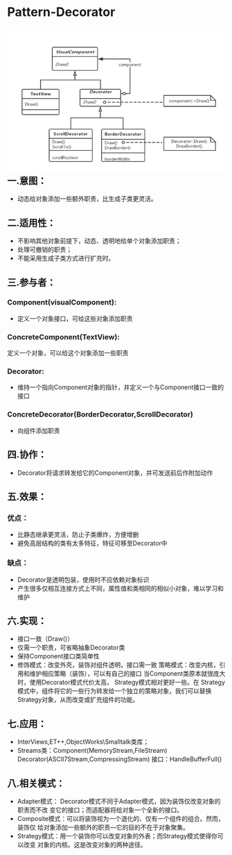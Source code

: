 Pattern-Decorator
=================================== 
![Image](https://github.com/cheng668/image/blob/master/%E8%A3%85%E9%A5%B0%E6%A8%A1%E5%BC%8F.png)
一.意图：
-----------------------------------
* 动态给对象添加一些额外职责，比生成子类更灵活。

二.适用性：
-----------------------------------
* 不影响其他对象前提下，动态、透明地给单个对象添加职责；
* 处理可撤销的职责；
* 不能采用生成子类方式进行扩充时。

三.参与者：
-----------------------------------
### Component(visualComponent):
* 定义一个对象接口，可给这些对象添加职责
### ConcreteComponent(TextView):
定义一个对象，可以给这个对象添加一些职责
### Decorator:
* 维持一个指向Component对象的指针，并定义一个与Component接口一致的接口
### ConcreteDecorator(BorderDecorator,ScrollDecorator)
* 向组件添加职责

四.协作：
-----------------------------------
* Decorator将请求转发给它的Component对象，并可发送前后作附加动作

五.效果：
-----------------------------------
### 优点：
* 比静态继承更灵活，防止子类爆炸，方便增删
* 避免高层结构的类有太多特征，特征可移至Decorator中
### 缺点：
* Decorator是透明包装，使用时不应依赖对象标识
* 产生很多仅相互连接方式上不同，属性值和类相同的相似小对象，难以学习和维护

六.实现：
-----------------------------------
* 接口一致（Draw()）
* 仅需一个职责，可省略抽象Decorator类
* 保持Component接口类简单性
* 修饰模式：改变外壳，装饰对组件透明，接口需一致
  策略模式：改变内核，引用和维护相应策略（装饰），可以有自己的接口
当Component类原本就很庞大时，使用Decorator模式代价太高， Strategy模式相对更好一些。在 Strategy模式中，组件将它的一些行为转发给一个独立的策略对象，我们可以替换Strategy对象，从而改变或扩充组件的功能。

七.应用：
-----------------------------------
* InterViews,ET++,ObjectWorks\Smalltalk类库；
* Streams类：Component(MemoryStream,FileStream)
             Decorator(ASCII7Stream,CompressingStream)
             接口：HandleBufferFull()

八.相关模式：
-----------------------------------
* Adapter模式： Decorator模式不同于Adapter模式，因为装饰仅改变对象的职责而不改
变它的接口；而适配器将给对象一个全新的接口。
* Composite模式：可以将装饰视为一个退化的、仅有一个组件的组合。然而，装饰仅
给对象添加一些额外的职责—它的目的不在于对象聚集。
* Strategy模式：用一个装饰你可以改变对象的外表；而Strategy模式使得你可以改变
对象的内核。这是改变对象的两种途径。
